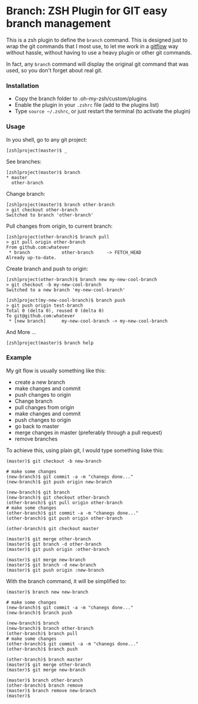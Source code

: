 # Branch: ZSH Plugin for GIT easy branch management

This is a zsh plugin to define the `branch` command. This is designed just to wrap the git commands that I most use, to let me work in a [gitflow](https://github.com/nvie/gitflow) way without hassle, without having to use a heavy plugin or other git commands.

In fact, any `branch` command will display the original git command that was used, so you don't forget about real git.


### Installation

  * Copy the branch folder to .oh-my-zsh/custom/plugins
  * Enable the plugin in your `.zshrc` file (add to the plugins list)
  * Type `source ~/.zshrc`, or just restart the terminal (to activate the plugin)

### Usage


In you shell, go to any git project:

    [zsh]project(master)$ _

See branches:

    [zsh]project(master)$ branch
    * master
      other-branch

Change branch:

    [zsh]project(master)$ branch other-branch
    > git checkout other-branch
    Switched to branch 'other-branch'

Pull changes from origin, to current branch:

    [zsh]project(other-branch)$ branch pull
    > git pull origin other-branch
    From github.com:whatever
     * branch            other-branch     -> FETCH_HEAD
    Already up-to-date.

Create branch and push to origin:

    [zsh]project(other-branch)$ branch new my-new-cool-branch
    > git checkout -b my-new-cool-branch
    Switched to a new branch 'my-new-cool-branch'

    [zsh]project(my-new-cool-branch)$ branch push
    > git push origin test-branch
    Total 0 (delta 0), reused 0 (delta 0)
    To git@github.com:whatever
     * [new branch]      my-new-cool-branch -> my-new-cool-branch

And More ...

    [zsh]project(master)$ branch help



### Example

My git flow is usually something like this:

  * create a new branch
  * make changes and commit
  * push changes to origin
  * Change branch
  * pull changes from origin
  * make changes and commit
  * push changes to origin
  * go back to master
  * merge changes in master (preferably through a pull request)
  * remove branches

To achieve this, using plain git, I would type something liske this:

    (master)$ git checkout -b new-branch

    # make some changes
    (new-branch)$ git commit -a -m "chanegs done..."
    (new-branch)$ git push origin new-branch

    (new-branch)$ git branch
    (new-branch)$ git checkout other-branch
    (other-branch)$ git pull origin other-branch
    # make some changes
    (other-branch)$ git commit -a -m "chanegs done..."
    (other-branch)$ git push origin other-branch

    (other-branch)$ git checkout master

    (master)$ git merge other-branch
    (master)$ git branch -d other-branch
    (master)$ git push origin :other-branch

    (master)$ git merge new-branch
    (master)$ git branch -d new-branch
    (master)$ git push origin :new-branch

With the branch command, it will be simplified to:

    (master)$ branch new new-branch

    # make some changes
    (new-branch)$ git commit -a -m "chanegs done..."
    (new-branch)$ branch push

    (new-branch)$ branch
    (new-branch)$ branch other-branch
    (other-branch)$ branch pull
    # make some changes
    (other-branch)$ git commit -a -m "chanegs done..."
    (other-branch)$ branch push

    (other-branch)$ branch master
    (master)$ git merge other-branch
    (master)$ git merge new-branch

    (master)$ branch other-branch
    (other-branch)$ branch remove
    (master)$ branch remove new-branch
    (master)$